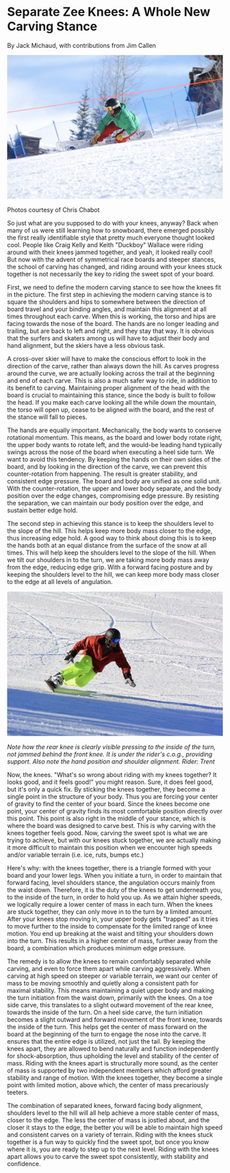 # Separate Zee Knees: A Whole New Carving Stance

By Jack Michaud, with contributions from Jim Callen

![snowboarder carving on toeside edge](assets/1.png)

Photos courtesy of Chris Chabot

So just what are you supposed to do with your knees, anyway? Back when many of us were still
learning how to snowboard, there emerged possibly the first really identifiable style that pretty
much everyone thought looked cool. People like Craig Kelly and Keith "Duckboy" Wallace were riding
around with their knees jammed together, and yeah, it looked really cool! But now with the advent
of symmetrical race boards and steeper stances, the school of carving has changed, and riding
around with your knees stuck together is not necessarily the key to riding the sweet spot of your
board.

First, we need to define the modern carving stance to see how the knees fit in the picture. The
first step in achieving the modern carving stance is to square the shoulders and hips to somewhere
between the direction of board travel and your binding angles, and maintain this alignment at all
times throughout each carve. When this is working, the torso and hips are facing towards the nose
of the board. The hands are no longer leading and trailing, but are back to left and right, and
they stay that way. It is obvious that the surfers and skaters among us will have to adjust their
body and hand alignment, but the skiers have a less obvious task.

A cross-over skier will have to make the conscious effort to look in the direction of the carve,
rather than always down the hill. As carves progress around the curve, we are actually looking
across the trail at the beginning and end of each carve. This is also a much safer way to ride, in
addition to its benefit to carving. Maintaining proper alignment of the head with the board is
crucial to maintaining this stance, since the body is built to follow the head. If you make each
carve looking all the while down the mountain, the torso will open up, cease to be aligned with the
board, and the rest of the stance will fall to pieces.

The hands are equally important. Mechanically, the body wants to conserve rotational momentum. This
means, as the board and lower body rotate right, the upper body wants to rotate left, and the
would-be leading hand typically swings across the nose of the board when executing a heel side
turn. We want to avoid this tendency. By keeping the hands on their own sides of the board, and by
looking in the direction of the carve, we can prevent this counter-rotation from happening. The
result is greater stability, and consistent edge pressure. The board and body are unified as one
solid unit. With the counter-rotation, the upper and lower body separate, and the body position
over the edge changes, compromising edge pressure. By resisting the separation, we can maintain our
body position over the edge, and sustain better edge hold.

The second step in achieving this stance is to keep the shoulders level to the slope of the hill.
This helps keep more body mass closer to the edge, thus increasing edge hold. A good way to think
about doing this is to keep the hands both at an equal distance from the surface of the snow at all
times. This will help keep the shoulders level to the slope of the hill. When we tilt our shoulders
in to the turn, we are taking more body mass away from the edge, reducing edge grip. With a forward
facing posture and by keeping the shoulders level to the hill, we can keep more body mass closer to
the edge at all levels of angulation.

![snowboarder on forward-facing posture carving on toeside edge](assets/2.png)

*Note how the rear knee is clearly visible
pressing to the inside of the turn, not
jammed behind the front knee. It is under
the rider's c.o.g., providing support. Also
note the hand position and shoulder
alignment. Rider: Trent*

Now, the knees. "What's so wrong about
riding with my knees together? It looks
good, and it feels good!" you might reason.
Sure, it does feel good, but it's only a
quick fix. By sticking the knees together,
they become a single point in the structure
of your body. Thus you are forcing your
center of gravity to find the center of your
board. Since the knees become one point,
your center of gravity finds its most
comfortable position directly over this
point. This point is also right in the
middle of your stance, which is where the board was designed to carve best. This is why carving
with the knees together feels good. Now, carving the sweet spot is what we are trying to achieve,
but with our knees stuck together, we are actually making it more difficult to maintain this
position when we encounter high speeds and/or variable terrain (i.e. ice, ruts, bumps etc.)

Here's why: with the knees together, there is a triangle formed with your board and your lower
legs. When you initiate a turn, in order to maintain that forward facing, level shoulders stance,
the angulation occurs mainly from the waist down. Therefore, it is the duty of the knees to get
underneath you, to the inside of the turn, in order to hold you up. As we attain higher speeds, we
logically require a lower center of mass in each turn. When the knees are stuck together, they can
only move in to the turn by a limited amount. After your knees stop moving in, your upper body gets
"trapped" as it tries to move further to the inside to compensate for the limited range of knee
motion. You end up breaking at the waist and tilting your shoulders down into the turn. This
results in a higher center of mass, further away from the board, a combination which produces
minimum edge pressure.

The remedy is to allow the knees to remain comfortably separated while carving, and even to force
them apart while carving aggressively. When carving at high speed on steeper or variable terrain,
we want our center of mass to be moving smoothly and quietly along a consistent path for maximal
stability. This means maintaining a quiet upper body and making the turn initiation from the waist
down, primarily with the knees. On a toe side carve, this translates to a slight outward movement
of the rear knee, towards the inside of the turn. On a heel side carve, the turn initiation becomes
a slight outward and forward movement of the front knee, towards the inside of the turn. This helps
get the center of mass forward on the board at the beginning of the turn to engage the nose into
the carve. It ensures that the entire edge is utilized, not just the tail. By keeping the knees
apart, they are allowed to bend naturally and function independently for shock-absorption, thus
upholding the level and stability of the center of mass. Riding with the knees apart is
structurally more sound, as the center of mass is supported by two independent members which afford
greater stability and range of motion. With the knees together, they become a single point with
limited motion, above which, the center of mass precariously teeters.

The combination of separated knees, forward facing body alignment, shoulders level to the hill will
all help achieve a more stable center of mass, closer to the edge. The less the center of mass is
jostled about, and the closer it stays to the edge, the better you will be able to maintain high
speed and consistent carves on a variety of terrain. Riding with the knees stuck together is a fun
way to quickly find the sweet spot, but once you know where it is, you are ready to step up to the
next level. Riding with the knees apart allows you to carve the sweet spot consistently, with
stability and confidence.
